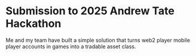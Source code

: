 # Submission to 2025 Andrew Tate Hackathon

Me and my team have built a simple solution that turns web2 player mobile player accounts in games into a tradable asset class.
